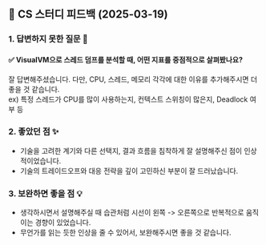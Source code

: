 ## 📌 CS 스터디 피드백 (2025-03-19)

### 1. 답변하지 못한 질문 📝

#### ✅ VisualVM으로 스레드 덤프를 분석할 때, 어떤 지표를 중점적으로 살펴봤나요?
잘 답변해주셨습니다. 다만, CPU, 스레드, 메모리 각각에 대한 이유를 추가해주시면 더 좋을 것 같습니다.  
ex) 특정 스레드가 CPU를 많이 사용하는지, 컨텍스트 스위칭이 많은지, Deadlock 여부 등

### 2. 좋았던 점 ✨
- 기술을 고려한 계기와 다른 선택지, 결과 흐름을 침착하게 잘 설명해주신 점이 인상적이었습니다.
- 기술의 트레이드오프와 대응 전략을 깊이 고민하신 부분이 잘 드러났습니다.

### 3. 보완하면 좋을 점 💡
- 생각하시면서 설명해주실 때 습관처럼 시선이 왼쪽 -> 오른쪽으로 반복적으로 움직이는 경향이 있었습니다.
- 무언가를 읽는 듯한 인상을 줄 수 있어서, 보완해주시면 좋을 것 같습니다.
